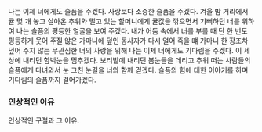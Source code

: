 나는 이제 너에게도 슬픔을 주겠다.
사랑보다 소중한 슬픔을 주겠다.
겨울 밤 거리에서 귤 몇 개 놓고
살아온 추위와 떨고 있는 할머니에게
귤값을 깎으면서 기뻐하던 너를 위하여
나는 슬픔의 평등한 얼굴을 보여 주겠다.
내가 어둠 속에서 너를 부를 때
단 한 번도 평등하게 웃어 주질 않은
가마니에 덮인 동사자가 다시 얼어 죽을 떄
가마니 한 장조차 덮어 주지 않는
무관심한 너의 사랑을 위해
나는 이제 너에게도 기다림을 주겠다.
이 세상에 내리던 함박눈을 멈추겠다.
보리밭에 내리던 봄눈들을 데리고
추워 떠는 사람들의 슬픔에게 다녀와서
눈 그친 눈길을 너와 함께 걷겠다.
슬픔의 힘에 대한 이야기를 하며
기다림의 슬픔까지 걸어가겠다.

### 인상적인 이유
인상적인 구절과 그 이유.
